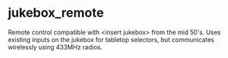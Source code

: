# jukebox_remote
Remote control compatible with &lt;insert jukebox> from the mid 50's. Uses existing inputs on the jukebox for tabletop selectors, but communicates wirelessly using 433MHz radios.
